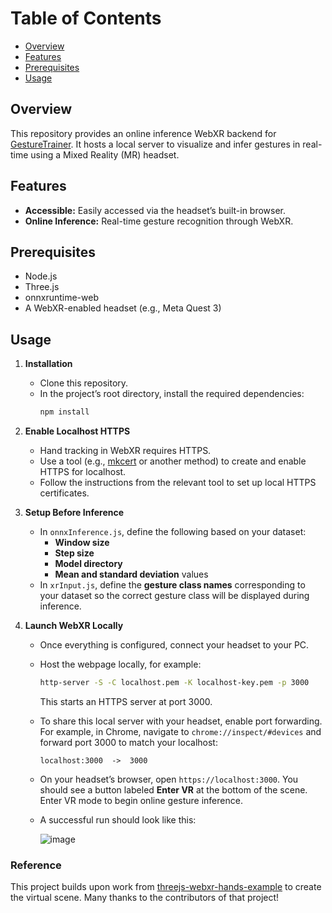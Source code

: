# Table of Contents
- [Overview](#overview)
- [Features](#features)
- [Prerequisites](#prerequisites)
- [Usage](#usage)

## Overview
This repository provides an online inference WebXR backend for [GestureTrainer](https://github.com/BYGGG/GestureTrainer). It hosts a local server to visualize and infer gestures in real-time using a Mixed Reality (MR) headset.

## Features
- **Accessible:** Easily accessed via the headset’s built-in browser.  
- **Online Inference:** Real-time gesture recognition through WebXR.

## Prerequisites
- Node.js  
- Three.js
- onnxruntime-web
- A WebXR-enabled headset (e.g., Meta Quest 3)

## Usage

1. **Installation**  
   - Clone this repository.  
   - In the project’s root directory, install the required dependencies:  
     ```bash
     npm install
     ```
   
2. **Enable Localhost HTTPS**  
   - Hand tracking in WebXR requires HTTPS.  
   - Use a tool (e.g., [mkcert](https://github.com/FiloSottile/mkcert) or another method) to create and enable HTTPS for localhost.  
   - Follow the instructions from the relevant tool to set up local HTTPS certificates.

3. **Setup Before Inference**  
   - In `onnxInference.js`, define the following based on your dataset:
     - **Window size**  
     - **Step size**  
     - **Model directory**  
     - **Mean and standard deviation** values  
   - In `xrInput.js`, define the **gesture class names** corresponding to your dataset so the correct gesture class will be displayed during inference.

4. **Launch WebXR Locally**  
   - Once everything is configured, connect your headset to your PC.  
   - Host the webpage locally, for example:
     ```bash
     http-server -S -C localhost.pem -K localhost-key.pem -p 3000
     ```
     This starts an HTTPS server at port 3000.  
   - To share this local server with your headset, enable port forwarding. For example, in Chrome, navigate to `chrome://inspect/#devices` and forward port 3000 to match your localhost:  
     ```
     localhost:3000  ->  3000
     ```
   - On your headset’s browser, open `https://localhost:3000`. You should see a button labeled **Enter VR** at the bottom of the scene. Enter VR mode to begin online gesture inference.  
   - A successful run should look like this:  
     
     ![image](https://github.com/user-attachments/assets/568fdf85-61c1-4b58-ab2f-81d2014eed6a)

### Reference
This project builds upon work from [threejs-webxr-hands-example](https://github.com/vrmeup/threejs-webxr-hands-example) to create the virtual scene. Many thanks to the contributors of that project!

